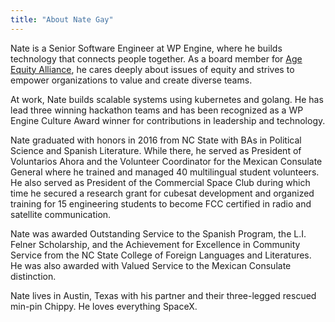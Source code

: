 ```yaml
---
title: "About Nate Gay"
---
```


Nate is a Senior Software Engineer at WP Engine, where he builds technology that connects people together. As a board member for [Age Equity Alliance](https://ageequityalliance.org/), he cares deeply about issues of equity and strives to empower organizations to value and create diverse teams.

At work, Nate builds scalable systems using kubernetes and golang. He has lead three winning hackathon teams and has been recognized as a WP Engine Culture Award winner for contributions in leadership and technology.

Nate graduated with honors in 2016 from NC State with BAs in Political Science and Spanish Literature. While there, he served as President of Voluntarios Ahora and the Volunteer Coordinator for the Mexican Consulate General where he trained and managed 40 multilingual student volunteers. He also served as President of the Commercial Space Club during which time he secured a research grant for cubesat development and organized training for 15 engineering students to become FCC certified in radio and satellite communication.

Nate was awarded Outstanding Service to the Spanish Program, the L.I. Felner Scholarship, and the Achievement for Excellence in Community Service from the NC State College of Foreign Languages and Literatures. He was also awarded with Valued Service to the Mexican Consulate distinction.

Nate lives in Austin, Texas with his partner and their three-legged rescued min-pin Chippy. He loves everything SpaceX.